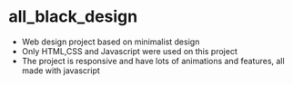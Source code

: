 # all_black_design
- Web design project based on minimalist design
- Only HTML,CSS and Javascript were used on this project
- The project is responsive and have lots of animations and features, all made with javascript
